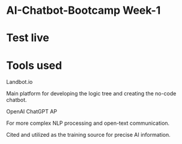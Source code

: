 # AI-Chatbot-Bootcamp Week-1

# Test live 


# Tools used


Landbot.io 

Main platform for developing the logic tree and creating the no-code chatbot. 


OpenAI ChatGPT AP 

For more complex NLP processing and open-text communication. 


Cited and utilized as the training source for precise AI information. 

 
